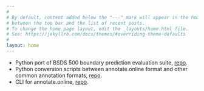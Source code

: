 ```yaml
---
#
# By default, content added below the "---" mark will appear in the home page
# between the top bar and the list of recent posts.
# To change the home page layout, edit the _layouts/home.html file.
# See: https://jekyllrb.com/docs/themes/#overriding-theme-defaults
#
layout: home
---
```



* Python port of BSDS 500 boundary prediction evaluation suite, [repo](https://github.com/superannotateai/bsds500-eval-nms).
* Python conversion scripts between annotate.online format and other common annotation formats, [repo](https://github.com/superannotateai/annotateonline-input-converters).
* CLI for annotate.online, [repo](https://github.com/superannotateai/annotateonline-python-cli).
